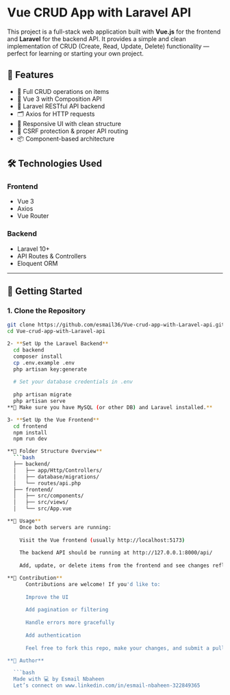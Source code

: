 # Vue CRUD App with Laravel API

This project is a full-stack web application built with **Vue.js** for the frontend and **Laravel** for the backend API. It provides a simple and clean implementation of CRUD (Create, Read, Update, Delete) functionality — perfect for learning or starting your own project.

## 🌟 Features

- 🔄 Full CRUD operations on items
- 🚀 Vue 3 with Composition API
- 🎯 Laravel RESTful API backend
- 🗂️ Axios for HTTP requests
- 🧱 Responsive UI with clean structure
- 🔐 CSRF protection & proper API routing
- 📦 Component-based architecture

## 🛠️ Technologies Used

### Frontend
- Vue 3
- Axios
- Vue Router

### Backend
- Laravel 10+
- API Routes & Controllers
- Eloquent ORM

---

## 🚀 Getting Started

### 1. Clone the Repository
```bash
git clone https://github.com/esmail36/Vue-crud-app-with-Laravel-api.git
cd Vue-crud-app-with-Laravel-api

2- **Set Up the Laravel Backend**
  cd backend
  composer install
  cp .env.example .env
  php artisan key:generate
  
  # Set your database credentials in .env
  
  php artisan migrate
  php artisan serve
**📌 Make sure you have MySQL (or other DB) and Laravel installed.**

3- **Set Up the Vue Frontend**
  cd frontend
  npm install
  npm run dev

**📁 Folder Structure Overview**
  ```bash
  ├── backend/
  │   ├── app/Http/Controllers/
  │   ├── database/migrations/
  │   └── routes/api.php
  ├── frontend/
  │   ├── src/components/
  │   ├── src/views/
  │   └── src/App.vue

**🧪 Usage**
    Once both servers are running:
    
    Visit the Vue frontend (usually http://localhost:5173)
    
    The backend API should be running at http://127.0.0.1:8000/api/
    
    Add, update, or delete items from the frontend and see changes reflected in your database

**🤝 Contribution**
      Contributions are welcome! If you'd like to:
      
      Improve the UI
      
      Add pagination or filtering
      
      Handle errors more gracefully
      
      Add authentication
      
      Feel free to fork this repo, make your changes, and submit a pull request.

**🙌 Author**

  ```bash
  Made with 💻 by Esmail Nbaheen
  Let’s connect on www.linkedin.com/in/esmail-nbaheen-322849365


